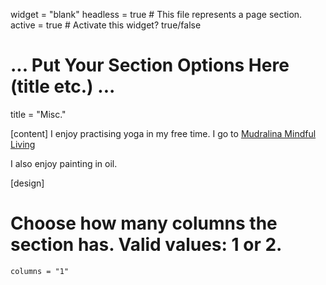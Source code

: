 widget = "blank"
headless = true  # This file represents a page section.
active = true  # Activate this widget? true/false

# ... Put Your Section Options Here (title etc.) ...
title = "Misc."

[content]
I enjoy practising yoga in my free time. I go to [Mudralina Mindful Living](https://mudralina.com/)

I also enjoy painting in oil.

[design]
  # Choose how many columns the section has. Valid values: 1 or 2.
    columns = "1"
